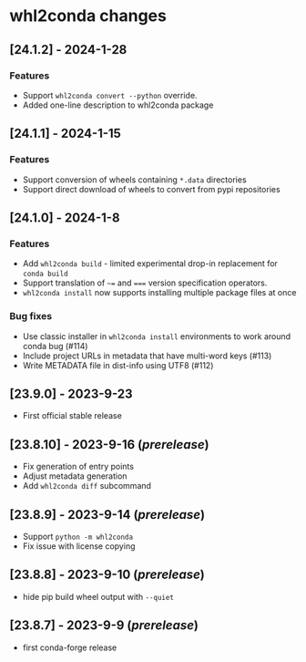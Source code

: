 # whl2conda changes

## [24.1.2] - 2024-1-28

### Features
* Support `whl2conda convert --python` override.
* Added one-line description to whl2conda package

## [24.1.1] - 2024-1-15

### Features
* Support conversion of wheels containing `*.data` directories
* Support direct download of wheels to convert from pypi repositories

## [24.1.0] - 2024-1-8

### Features
* Add `whl2conda build` - limited experimental drop-in replacement for `conda build`
* Support translation of `~=` and `===` version specification operators.
* `whl2conda install` now supports installing multiple package files at once

### Bug fixes
* Use classic installer in `whl2conda install` environments to work around conda bug (#114)
* Include project URLs in metadata that have multi-word keys (#113)
* Write METADATA file in dist-info using UTF8 (#112)

## [23.9.0] - 2023-9-23

* First official stable release

## [23.8.10] - 2023-9-16 (*prerelease*)

* Fix generation of entry points
* Adjust metadata generation
* Add `whl2conda diff` subcommand

## [23.8.9] - 2023-9-14 (*prerelease*)

* Support `python -m whl2conda`
* Fix issue with license copying

## [23.8.8] - 2023-9-10 (*prerelease*)

* hide pip build wheel output with `--quiet`

## [23.8.7] - 2023-9-9 (*prerelease*)

* first conda-forge release

